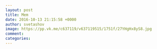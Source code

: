 ```yaml
--- 
layout: post 
title: Mem 
date: 2016-10-13 21:15:58 +0000 
author: svetashov 
image: https://pp.vk.me/c637119/v637119515/1751f/27YHgHx8yS8.jpg
comment: 
categories: 
---
```

